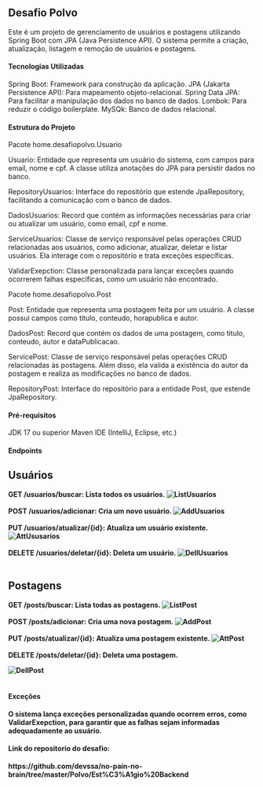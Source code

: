 <h2>Desafio Polvo</h2>

Este é um projeto de gerenciamento de usuários e postagens utilizando Spring Boot com JPA (Java Persistence API). O sistema permite a criação, atualização, listagem e remoção de usuários e postagens.

<h4>Tecnologias Utilizadas</h4>

Spring Boot: Framework para construção da aplicação.
JPA (Jakarta Persistence API): Para mapeamento objeto-relacional.
Spring Data JPA: Para facilitar a manipulação dos dados no banco de dados.
Lombok: Para reduzir o código boilerplate.
MySQk: Banco de dados relacional.

<h4>Estrutura do Projeto</h4>

Pacote home.desafiopolvo.Usuario

Usuario: Entidade que representa um usuário do sistema, com campos para email, nome e cpf. A classe utiliza anotações do JPA para persistir dados no banco.

RepositoryUsuarios: Interface do repositório que estende JpaRepository, facilitando a comunicação com o banco de dados.

DadosUsuarios: Record que contém as informações necessárias para criar ou atualizar um usuário, como email, cpf e nome.

ServiceUsuarios: Classe de serviço responsável pelas operações CRUD relacionadas aos usuários, como adicionar, atualizar, deletar e listar usuários. Ela interage com o repositório e trata exceções específicas.

ValidarExepction: Classe personalizada para lançar exceções quando ocorrerem falhas específicas, como um usuário não encontrado.

Pacote home.desafiopolvo.Post

Post: Entidade que representa uma postagem feita por um usuário. A classe possui campos como titulo, conteudo, horapublica e autor.

DadosPost: Record que contém os dados de uma postagem, como titulo, conteudo, autor e dataPublicacao.

ServicePost: Classe de serviço responsável pelas operações CRUD relacionadas às postagens. Além disso, ela valida a existência do autor da postagem e realiza as modificações no banco de dados.

RepositoryPost: Interface do repositório para a entidade Post, que estende JpaRepository.

  

<h4> Pré-requisitos</h4>
JDK 17 ou superior
Maven
IDE (IntelliJ, Eclipse, etc.)


<h4>Endpoints</h4>

<h2>Usuários</h2>

<strong>GET /usuarios/buscar: Lista todos os usuários.
![ListUsuarios](https://github.com/user-attachments/assets/a6f36386-2aac-4ad7-b17c-af8b70c44c29)
<br>
<br>
<strong>POST /usuarios/adicionar: Cria um novo usuário.
![AddUsuarios](https://github.com/user-attachments/assets/985567b3-13eb-4fe4-a563-140f392f8884)
<br>
<br>
<strong>PUT /usuarios/atualizar/{id}: Atualiza um usuário existente.
![AttUsusarios](https://github.com/user-attachments/assets/9cc7d493-62ea-48ec-a229-1915e204fafd)
<br>
<br>
<strong>DELETE /usuarios/deletar/{id}: Deleta um usuário.
![DellUsuarios](https://github.com/user-attachments/assets/a9629820-1a1e-4270-a010-0e8322aab868)
<br>
<br>
<h2> Postagens </h2>

<strong> GET /posts/buscar: Lista todas as postagens.
![ListPost](https://github.com/user-attachments/assets/7da623dd-3df9-4694-9bc7-4f20ac29d408)
<br>
<br>
<strong> POST /posts/adicionar: Cria uma nova postagem.
![AddPost](https://github.com/user-attachments/assets/1c56f36a-6bd2-415f-8219-679cadb44db0)
<br>
<br>
<strong> PUT /posts/atualizar/{id}: Atualiza uma postagem existente.
![AttPost](https://github.com/user-attachments/assets/9b63fe12-7510-47e0-a02f-1edb372222e2)
<br>
<br>
<strong>DELETE /posts/deletar/{id}: Deleta uma postagem.

![DellPost](https://github.com/user-attachments/assets/18142ffe-2f59-4a76-9fd8-b30394b45d79)
<br>
<br>
<h4>Exceções</h4>
O sistema lança exceções personalizadas quando ocorrem erros, como ValidarExepction, para garantir que as falhas sejam informadas adequadamente ao usuário.


<h4>Link do repositorio do desafio:</h4>
https://github.com/devssa/no-pain-no-brain/tree/master/Polvo/Est%C3%A1gio%20Backend
